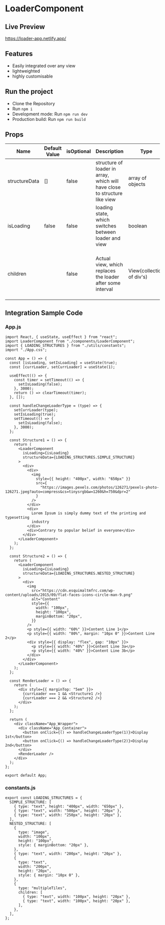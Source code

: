 # LoaderComponent

## Live Preview
https://loader-app.netlify.app/

## Features
- Easily integrated over any view
- lightweighted
- highly customisable

## Run the project

- Clone the Repository
- Run `npm i`
- Development mode: Run `npm run dev`
- Production build: Run `npm run build`

## Props
| Name | Default Value | isOptional | Description | Type | Example
|----------|----------|----------|----------|----------|----------|
| structureData    |  []        |  false        | structure of loader in array, which will have close to structure like view | array of objects | [ { type: "text", height: "400px", width: "650px"}, { type: "text", width: "500px", height: "20px" }, { type: "text", width: "250px", height: "20px" }, ]
|  isLoading    |  false        |    false      | loading state, which switches between loader and view | boolean
| children    |          | false         | Actual view, which replaces the loader after some interval         | View(collection of div's) | <div> <div> <img style={{ height: "400px", width: "650px" }} src={ "https://images.pexels.com/photos/126271/pexels-photo-126271.jpeg?auto=compress&cs=tinysrgb&w=1260&h=750&dpr=2" } /> </div> <div> Lorem Ipsum is simply dummy text of the printing and typesetting industry </div> <div>Contrary to popular belief in everyone</div> </div>

## Integration Sample Code

### App.js
```
import React, { useState, useEffect } from "react";
import LoaderComponent from "./components/LoaderComponent";
import { LOADING_STRUCTURES } from "./utils/constants";
import "./App.css";

const App = () => {
  const [isLoading, setIsLoading] = useState(true);
  const [currLoader, setCurrLoader] = useState(1);

  useEffect(() => {
    const timer = setTimeout(() => {
      setIsLoading(false);
    }, 3000);
    return () => clearTimeout(timer);
  }, []);

  const handleChangeLoaderType = (type) => {
    setCurrLoader(type);
    setIsLoading(true);
    setTimeout(() => {
      setIsLoading(false);
    }, 3000);
  };

  const Structure1 = () => {
    return (
      <LoaderComponent
        isLoading={isLoading}
        structureData={LOADING_STRUCTURES.SIMPLE_STRUCTURE}
      >
        <div>
          <div>
            <img
              style={{ height: "400px", width: "650px" }}
              src={
                "https://images.pexels.com/photos/126271/pexels-photo-126271.jpeg?auto=compress&cs=tinysrgb&w=1260&h=750&dpr=2"
              }
            />
          </div>
          <div>
            Lorem Ipsum is simply dummy text of the printing and typesetting
            industry
          </div>
          <div>Contrary to popular belief in everyone</div>
        </div>
      </LoaderComponent>
    );
  };

  const Structure2 = () => {
    return (
      <LoaderComponent
        isLoading={isLoading}
        structureData={LOADING_STRUCTURES.NESTED_STRUCTURE}
      >
        <div>
          <img
            src="https://cdn.esquimaltmfrc.com/wp-content/uploads/2015/09/flat-faces-icons-circle-man-9.png"
            alt="Content"
            style={{
              width: "100px",
              height: "100px",
              marginBottom: "20px",
            }}
          />
          <p style={{ width: "60%" }}>Content Line 1</p>
          <p style={{ width: "80%", margin: "10px 0" }}>Content Line 2</p>
          <div style={{ display: "flex", gap: "10px" }}>
            <p style={{ width: "40%" }}>Content Line 3a</p>
            <p style={{ width: "40%" }}>Content Line 3b</p>
          </div>
        </div>
      </LoaderComponent>
    );
  };

  const RenderLoader = () => {
    return (
      <div style={{ marginTop: "5em" }}>
        {currLoader === 1 && <Structure1 />}
        {currLoader === 2 && <Structure2 />}
      </div>
    );
  };

  return (
    <div className="App_Wrapper">
      <div className="App_Container">
        <button onClick={() => handleChangeLoaderType(1)}>Display 1st</button>
        <button onClick={() => handleChangeLoaderType(2)}>Display 2nd</button>
      </div>
      <RenderLoader />
    </div>
  );
};

export default App;
```

### constants.js
```
export const LOADING_STRUCTURES = {
  SIMPLE_STRUCTURE: [
    { type: "text", height: "400px", width: "650px" },
    { type: "text", width: "500px", height: "20px" },
    { type: "text", width: "250px", height: "20px" },
  ],
  NESTED_STRUCTURE: [
    {
      type: "image",
      width: "100px",
      height: "100px",
      style: { marginBottom: "20px" },
    },
    { type: "text", width: "200px", height: "20px" },
    {
      type: "text",
      width: "200px",
      height: "20px",
      style: { margin: "10px 0" },
    },
    {
      type: "multipleTiles",
      children: [
        { type: "text", width: "100px", height: "20px" },
        { type: "text", width: "100px", height: "20px" },
      ],
    },
  ],
};
```


